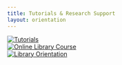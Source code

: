 ```yaml
---
title: Tutorials & Research Support
layout: orientation
---
```

<div class="text-center d-grid gap-3">
  <a href="tutorials.html"><img src="{{site.url}}assets/images/Tutorials-768x427.png" alt="Tutorials"></a>
</div>

<div class="text-center d-grid gap-3"><a href="welcome.html"><img src="{{site.url}}assets/images/Library-Instruction-1-768x427.png" alt="Online Library Course"></a></div>

<div class="text-center d-grid gap-3">
  <a href="library-orientation.html"><img src="{{site.url}}assets/images/Library-Orientation-1-768x427.png" alt="Library Orientation"></a>
</div>

